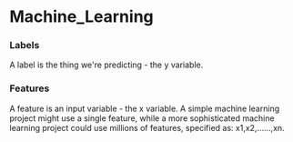 # Machine_Learning


### Labels
A label is the thing we're predicting - the y variable.

### Features
A feature is an input variable - the x variable. A simple machine learning project might use a single feature, while a more sophisticated machine learning project could use millions of features, specified as: x1,x2,......,xn.



